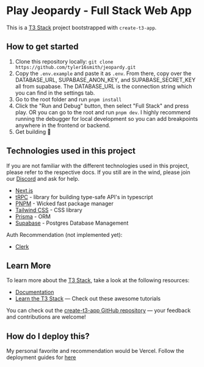 # Play Jeopardy - Full Stack Web App

This is a [T3 Stack](https://create.t3.gg/) project bootstrapped with `create-t3-app`.

## How to get started

1. Clone this repository locally: ```git clone https://github.com/tyler16smith/jeopardy.git```
2. Copy the ```.env.example``` and paste it as ```.env```. From there, copy over the DATABASE_URL, SUPABASE_ANON_KEY, and SUPABASE_SECRET_KEY all from supabase. The DATABASE_URL is the connection string which you can find in the settings tab.
2. Go to the root folder and run ```pnpm install```
3. Click the "Run and Debug" button, then select "Full Stack" and press play. OR you can go to the root and run ```pnpm dev```. I highly recommend running the debugger for local development so you can add breakpoints anywhere in the frontend or backend.
4. Get building 🚀

## Technologies used in this project

If you are not familiar with the different technologies used in this project, please refer to the respective docs. If you still are in the wind, please join our [Discord](https://t3.gg/discord) and ask for help.

- [Next.js](https://nextjs.org)
- [tRPC](https://trpc.io) - library for building type-safe API's in typescript
- [PNPM](https://pnpm.io/) - Wicked fast package manager
- [Tailwind CSS](https://tailwindcss.com) - CSS library
- [Prisma](https://prisma.io) - ORM
- [Supabase](https://supabase.com) - Postgres Database Management

Auth Recommendation (not implemented yet):
- [Clerk](https://clerk.com/)

## Learn More

To learn more about the [T3 Stack](https://create.t3.gg/), take a look at the following resources:

- [Documentation](https://create.t3.gg/)
- [Learn the T3 Stack](https://create.t3.gg/en/faq#what-learning-resources-are-currently-available) — Check out these awesome tutorials

You can check out the [create-t3-app GitHub repository](https://github.com/t3-oss/create-t3-app) — your feedback and contributions are welcome!

## How do I deploy this?

My personal favorite and recommendation would be Vercel. Follow the deployment guides for [here](https://create.t3.gg/en/deployment/vercel)
